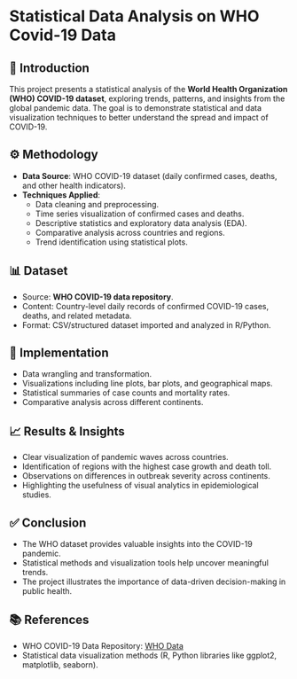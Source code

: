 # Statistical Data Analysis on WHO Covid-19 Data

## 📖 Introduction  
This project presents a statistical analysis of the **World Health Organization (WHO) COVID-19 dataset**, exploring trends, patterns, and insights from the global pandemic data. The goal is to demonstrate statistical and data visualization techniques to better understand the spread and impact of COVID-19.  

## ⚙️ Methodology  
- **Data Source**: WHO COVID-19 dataset (daily confirmed cases, deaths, and other health indicators).  
- **Techniques Applied**:  
  - Data cleaning and preprocessing.  
  - Time series visualization of confirmed cases and deaths.  
  - Descriptive statistics and exploratory data analysis (EDA).  
  - Comparative analysis across countries and regions.  
  - Trend identification using statistical plots.  

## 📊 Dataset  
- Source: **WHO COVID-19 data repository**.  
- Content: Country-level daily records of confirmed COVID-19 cases, deaths, and related metadata.  
- Format: CSV/structured dataset imported and analyzed in R/Python.  

## 🚀 Implementation  
- Data wrangling and transformation.  
- Visualizations including line plots, bar plots, and geographical maps.  
- Statistical summaries of case counts and mortality rates.  
- Comparative analysis across different continents.  

## 📈 Results & Insights  
- Clear visualization of pandemic waves across countries.  
- Identification of regions with the highest case growth and death toll.  
- Observations on differences in outbreak severity across continents.  
- Highlighting the usefulness of visual analytics in epidemiological studies.  

## ✅ Conclusion  
- The WHO dataset provides valuable insights into the COVID-19 pandemic.  
- Statistical methods and visualization tools help uncover meaningful trends.  
- The project illustrates the importance of data-driven decision-making in public health.  

## 📚 References  
- WHO COVID-19 Data Repository: [WHO Data](https://covid19.who.int/data)  
- Statistical data visualization methods (R, Python libraries like ggplot2, matplotlib, seaborn).  
